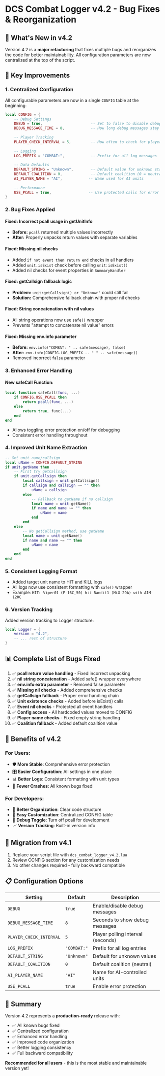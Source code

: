 # DCS Combat Logger v4.2 - Bug Fixes & Reorganization

## 🎯 **What's New in v4.2**

Version 4.2 is a **major refactoring** that fixes multiple bugs and reorganizes the code for better maintainability. All configuration parameters are now centralized at the top of the script.

## 🔧 **Key Improvements**

### 1. **Centralized Configuration**

All configurable parameters are now in a single `CONFIG` table at the beginning:

```lua
local CONFIG = {
    -- Debug Settings
    DEBUG = true,                      -- Set to false to disable debug messages
    DEBUG_MESSAGE_TIME = 8,            -- How long debug messages stay on screen (seconds)
    
    -- Player Tracking
    PLAYER_CHECK_INTERVAL = 5,         -- How often to check for player changes (seconds)
    
    -- Logging
    LOG_PREFIX = "COMBAT:",            -- Prefix for all log messages
    
    -- Data Defaults
    DEFAULT_STRING = "Unknown",        -- Default value for unknown strings
    DEFAULT_COALITION = 0,             -- Default coalition (0 = neutral)
    AI_PLAYER_NAME = "AI",            -- Name used for AI units
    
    -- Performance
    USE_PCALL = true,                 -- Use protected calls for error handling
}
```

### 2. **Bug Fixes Applied**

#### **Fixed: Incorrect pcall usage in getUnitInfo**
- **Before:** `pcall` returned multiple values incorrectly
- **After:** Properly unpacks return values with separate variables

#### **Fixed: Missing nil checks**
- Added `if not event then return end` checks in all handlers
- Added `unit.isExist` check before calling `unit:isExist()`
- Added nil checks for event properties in `SummaryHandler`

#### **Fixed: getCallsign fallback logic**
- **Problem:** `unit:getCallsign() or "Unknown"` could still fail
- **Solution:** Comprehensive fallback chain with proper nil checks

#### **Fixed: String concatenation with nil values**
- All string operations now use `safe()` wrapper
- Prevents "attempt to concatenate nil value" errors

#### **Fixed: Missing env.info parameter**
- **Before:** `env.info("COMBAT: " .. safe(message), false)`
- **After:** `env.info(CONFIG.LOG_PREFIX .. " " .. safe(message))`
- Removed incorrect `false` parameter

### 3. **Enhanced Error Handling**

#### **New safeCall Function:**
```lua
local function safeCall(func, ...)
    if CONFIG.USE_PCALL then
        return pcall(func, ...)
    else
        return true, func(...)
    end
end
```
- Allows toggling error protection on/off for debugging
- Consistent error handling throughout

### 4. **Improved Unit Name Extraction**

```lua
-- Get unit name/callsign
local uName = CONFIG.DEFAULT_STRING
if unit.getName then
    -- First try getCallsign
    if unit.getCallsign then
        local callsign = unit:getCallsign()
        if callsign and callsign ~= "" then
            uName = callsign
        else
            -- Fallback to getName if no callsign
            local name = unit:getName()
            if name and name ~= "" then
                uName = name
            end
        end
    else
        -- No getCallsign method, use getName
        local name = unit:getName()
        if name and name ~= "" then
            uName = name
        end
    end
end
```

### 5. **Consistent Logging Format**

- Added target unit name to HIT and KILL logs
- All logs now use consistent formatting with `safe()` wrapper
- Example: `HIT: Viper01 (F-16C_50) hit Bandit1 (MiG-29A) with AIM-120C`

### 6. **Version Tracking**

Added version tracking to Logger structure:
```lua
local Logger = {
    version = "4.2",
    -- ... rest of structure
}
```

## 📊 **Complete List of Bugs Fixed**

1. ✅ **pcall return value handling** - Fixed incorrect unpacking
2. ✅ **nil string concatenation** - Added safe() wrapper everywhere
3. ✅ **env.info extra parameter** - Removed false parameter
4. ✅ **Missing nil checks** - Added comprehensive checks
5. ✅ **getCallsign fallback** - Proper error handling chain
6. ✅ **Unit existence checks** - Added before isExist() calls
7. ✅ **Event nil checks** - Protected all event handlers
8. ✅ **Config access** - All hardcoded values moved to CONFIG
9. ✅ **Player name checks** - Fixed empty string handling
10. ✅ **Coalition fallback** - Added default coalition value

## 🎯 **Benefits of v4.2**

### **For Users:**
- 🛡️ **More Stable**: Comprehensive error protection
- 🎛️ **Easier Configuration**: All settings in one place
- 📊 **Better Logs**: Consistent formatting with unit types
- 🐛 **Fewer Crashes**: All known bugs fixed

### **For Developers:**
- 📁 **Better Organization**: Clear code structure
- 🔧 **Easy Customization**: Centralized CONFIG table
- 🐞 **Debug Toggle**: Turn off pcall for development
- 📈 **Version Tracking**: Built-in version info

## 🔄 **Migration from v4.1**

1. Replace your script file with `dcs_combat_logger_v4.2.lua`
2. Review CONFIG section for any customization needs
3. No other changes required - fully backward compatible

## 📋 **Configuration Options**

| Setting | Default | Description |
|---------|---------|-------------|
| `DEBUG` | `true` | Enable/disable debug messages |
| `DEBUG_MESSAGE_TIME` | `8` | Seconds to show debug messages |
| `PLAYER_CHECK_INTERVAL` | `5` | Player polling interval (seconds) |
| `LOG_PREFIX` | `"COMBAT:"` | Prefix for all log entries |
| `DEFAULT_STRING` | `"Unknown"` | Default for unknown values |
| `DEFAULT_COALITION` | `0` | Default coalition (neutral) |
| `AI_PLAYER_NAME` | `"AI"` | Name for AI-controlled units |
| `USE_PCALL` | `true` | Enable error protection |

## 🎯 **Summary**

Version 4.2 represents a **production-ready** release with:
- ✅ All known bugs fixed
- ✅ Centralized configuration
- ✅ Enhanced error handling
- ✅ Improved code organization
- ✅ Better logging consistency
- ✅ Full backward compatibility

**Recommended for all users** - this is the most stable and maintainable version yet! 